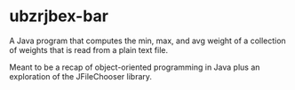 # ubzrjbex-bar

A Java program that computes the min, max, and avg weight of a collection of weights that is read from a plain text file.

Meant to be a recap of object-oriented programming in Java plus an exploration of the JFileChooser library.
